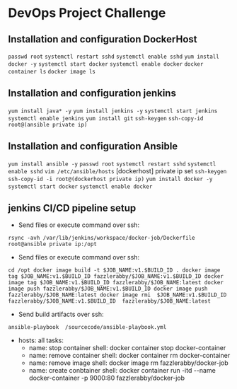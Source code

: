 #  DevOps Project Challenge



## Installation and configuration DockerHost 

`passwd root`
`systemctl restart sshd`
`systemctl enable sshd`
`yum install docker -y`
`systemctl start docker`
`systemctl enable docker`
`docker container ls`
`docker image ls`


## Installation and configuration jenkins

`yum install java* -y`
`yum install jenkins -y`
`systemctl start jenkins`
`systemctl enable jenkins`
`yum install git`
`ssh-keygen`
`ssh-copy-id root@(ansible private ip)`


## Installation and configuration Ansible

`yum install ansible -y`
`passwd root`
`systemctl restart sshd`
`systemctl enable sshd`
`vim /etc/ansible/hosts`
[dockerhost]
private ip set
`ssh-keygen`
`ssh-copy-id -i root@(dockerhost private ip)`
`yum install docker -y`
`systemctl start docker`
`systemctl enable docker`


## jenkins CI/CD pipeline setup

* Send files or execute command over ssh:

`rsync -avh /var/lib/jenkins/workspace/docker-job/Dockerfile  root@ansible private ip:/opt`

* Send files or execute command over ssh:

`cd /opt
docker image build -t $JOB_NAME:v1.$BUILD_ID .
docker image tag $JOB_NAME:v1.$BUILD_ID fazzlerabby/$JOB_NAME:v1.$BUILD_ID
docker image tag $JOB_NAME:v1.$BUILD_ID fazzlerabby/$JOB_NAME:latest
docker image push fazzlerabby/$JOB_NAME:v1.$BUILD_ID
docker image push fazzlerabby/$JOB_NAME:latest
docker image rmi  $JOB_NAME:v1.$BUILD_ID  fazzlerabby/$JOB_NAME:v1.$BUILD_ID  fazzlerabby/$JOB_NAME:latest`

* Send build artifacts over ssh:

`ansible-playbook  /sourcecode/ansible-playbook.yml`

- hosts: all
  tasks:
    - name: stop container
      shell: docker container stop docker-container
    - name: remove container
      shell: docker container rm docker-container
    - name: remove image
      shell: docker image rm fazzlerabby/docker-job
    - name: create conbtainer
      shell: docker container run -itd --name docker-container -p 9000:80 fazzlerabby/docker-job
